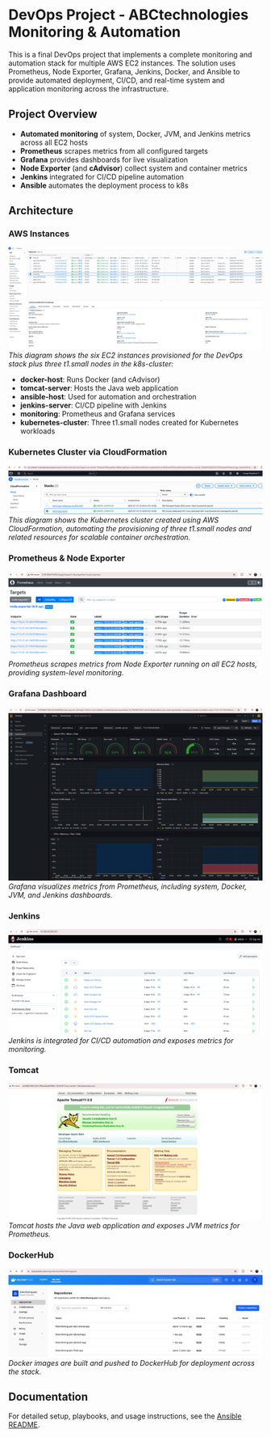 

# DevOps Project - ABCtechnologies Monitoring & Automation 

This is a final DevOps project that implements a complete monitoring and automation stack for multiple AWS EC2 instances. The solution uses Prometheus, Node Exporter, Grafana, Jenkins, Docker, and Ansible to provide automated deployment, CI/CD, and real-time system and application monitoring across the infrastructure.

## Project Overview

- **Automated monitoring** of system, Docker, JVM, and Jenkins metrics across all EC2 hosts
- **Prometheus** scrapes metrics from all configured targets
- **Grafana** provides dashboards for live visualization
- **Node Exporter** (and **cAdvisor**) collect system and container metrics
- **Jenkins** integrated for CI/CD pipeline automation
- **Ansible** automates the deployment process to k8s

## Architecture


### AWS Instances

![AWS Instances](images/aws-instances.png)
*This diagram shows the six EC2 instances provisioned for the DevOps stack plus three t1.small nodes in the k8s-cluster:*
- **docker-host**: Runs Docker (and cAdvisor)
- **tomcat-server**: Hosts the Java web application
- **ansible-host**: Used for automation and orchestration
- **jenkins-server**: CI/CD pipeline with Jenkins
- **monitoring**: Prometheus and Grafana services
- **kubernetes-cluster**: Three t1.small nodes created for Kubernetes workloads

### Kubernetes Cluster via CloudFormation
![Kubernetes Cluster CloudFormation](images/k8s-cloudformation.png)
*This diagram shows the Kubernetes cluster created using AWS CloudFormation, automating the provisioning of three t1.small nodes and related resources for scalable container orchestration.*

### Prometheus & Node Exporter
![Prometheus & Node Exporter](images/prometheus-nodexporter.png)
*Prometheus scrapes metrics from Node Exporter running on all EC2 hosts, providing system-level monitoring.*

### Grafana Dashboard
![Grafana Dashboard](images/grafana.png)
*Grafana visualizes metrics from Prometheus, including system, Docker, JVM, and Jenkins dashboards.*

### Jenkins
![Jenkins](images/jenkins.png)
*Jenkins is integrated for CI/CD automation and exposes metrics for monitoring.*

### Tomcat
![Tomcat](images/tomcat.png)
*Tomcat hosts the Java web application and exposes JVM metrics for Prometheus.*

### DockerHub
![DockerHub](images/dockerhub.png)
*Docker images are built and pushed to DockerHub for deployment across the stack.*

## Documentation

For detailed setup, playbooks, and usage instructions, see the [Ansible README](ansible/README.md).

